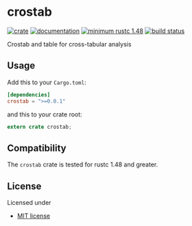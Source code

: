 # crostab

[![crate](https://img.shields.io/crates/v/crostab.svg)](https://crates.io/crates/crostab)
[![documentation](https://docs.rs/crostab/badge.svg)](https://docs.rs/crostab)
[![minimum rustc 1.48](https://img.shields.io/badge/rustc-1.48+-red.svg)](https://rust-lang.github.io/rfcs/2495-min-rust-version.html)
[![build status](https://github.com/rust-num/crostab/workflows/master/badge.svg)](https://github.com/rust-num/crostab/actions)

Crostab and table for cross-tabular analysis

## Usage

Add this to your `Cargo.toml`:

```toml
[dependencies]
crostab = ">=0.0.1"
```

and this to your crate root:

```rust
extern crate crostab;
```

## Compatibility

The `crostab` crate is tested for rustc 1.48 and greater.

## License

Licensed under

* [MIT license](http://opensource.org/licenses/MIT)
